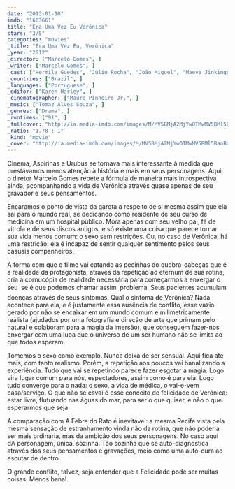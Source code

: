 ```yaml
---
date: "2013-01-10"
imdb: "1663661"
title: "Era Uma Vez Eu Verônica"
stars: "3/5"
categories: "movies"
_title: "Era Uma Vez Eu, Verônica"
_year: "2012"
_director: ["Marcelo Gomes", ]
_writer: ["Marcelo Gomes", ]
_cast: ["Hermila Guedes", "Júlio Rocha", "João Miguel", "Maeve Jinkings", "Anthero Montenegro", "W.J. Solha", "Dandara Pagu", "Karina Buhr", "Madalena Accioly", ]
_countries: ["Brazil", ]
_languages: ["Portuguese", ]
_editor: ["Karen Harley", ]
_cinematographer: ["Mauro Pinheiro Jr.", ]
_music: ["Tomaz Alves Souza", ]
_genres: ["Drama", ]
_runtimes: ["91", ]
_fullcover: "http://ia.media-imdb.com/images/M/MV5BMjA2MjYwOTMwMV5BMl5BanBnXkFtZTgwMDE1NTYwMjE@.jpg"
_ratio: "1.78 : 1"
_kind: "movie"
_cover: "http://ia.media-imdb.com/images/M/MV5BMjA2MjYwOTMwMV5BMl5BanBnXkFtZTgwMDE1NTYwMjE@._V1._SX99_SY140_.jpg"
---
```

Cinema, Aspirinas e Urubus se tornava mais interessante à medida que prestávamos menos atenção à história e mais em seus personagens. Aqui, o diretor Marcelo Gomes repete a fórmula de maneira mais introspectiva ainda, acompanhando a vida de Verônica através quase apenas de seu gravador e seus pensamentos.

Encaramos o ponto de vista da garota a respeito de si mesma assim que ela sai para o mundo real, se dedicando como residente de seu curso de medicina em um hospital público. Mora apenas com seu velho pai, fã de vitrola e de seus discos antigos, e só existe uma coisa que parece tornar sua vida menos comum: o sexo sem restrições. Ou, no caso de Verônica, há uma restrição: ela é incapaz de sentir qualquer sentimento pelos seus casuais companheiros.

A forma com que o filme vai catando as pecinhas do quebra-cabeças que é a realidade da protagonista, através da repetição ad eternum de sua rotina, cria a cornucópia de realidade necessária para começarmos a enxergar o seu  se é que podemos chamar assim  problema. Seus pacientes acumulam doenças através de seus sintomas. Qual o sintoma de Verônica? Nada acontece para ela, e é justamente essa ausência de conflito, esse vazio gerado por não se encaixar em um mundo comum e milimetricamente realista (ajudados por uma fotografia e direção de arte que primam pelo natural e colaboram para a magia da imersão), que conseguem fazer-nos enxergar com uma lupa que o universo de um ser humano não se limita ao que todos esperam.

Tomemos o sexo como exemplo. Nunca deixa de ser sensual. Aqui fica até mais, com tanto realismo. Porém, a repetição aos poucos vai banalizando a experiência. Tudo que vai se repetindo parece fazer esgotar a magia. Logo vira lugar comum para nós, espectadores, assim como é para ela. Logo tudo converge para o nada: o sexo, a vida de médica, o vai-e-vem casa/serviço. O que não se esvai é esse conceito de felicidade de Verônica: estar livre, flutuando nas águas do mar, para ser o que quiser, e não o que esperarmos que seja.

A comparação com A Febre do Rato é inevitável: a mesma Recife vista pela mesma sensação de estranhamento vinda não da rotina, que não poderia ser mais ordinária, mas da ambição dos seus personagens. No caso aqui dA personagem, única, sozinha. Tão sozinha que se auto-diagnostica através dos seus pensamentos e gravações, meio como uma auto-cura ao escutar de dentro.

O grande conflito, talvez, seja entender que a Felicidade pode ser muitas coisas. Menos banal.

